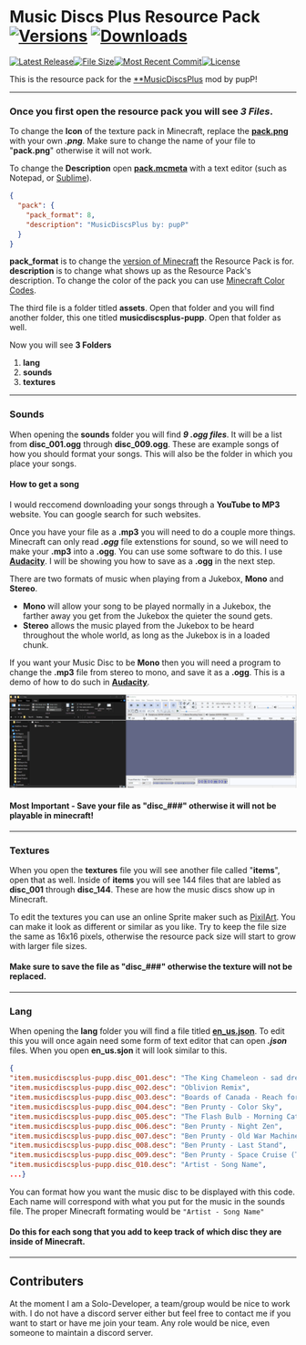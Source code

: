 # Music Discs Plus Resource Pack [![Versions](https://cf.way2muchnoise.eu/versions/musicdiscsplus_all.svg)](https://www.curseforge.com/minecraft/mc-mods/musicdiscsplus) [![Downloads](https://cf.way2muchnoise.eu/full_musicdiscsplus_downloads.svg)](https://www.curseforge.com/minecraft/mc-mods/musicdiscsplus)

[![Latest Release](https://img.shields.io/github/v/release/puppimaniax13/MusicDiscsPlus-Resource-Pack?color=pink&style=for-the-badge)]()[![File Size](https://img.shields.io/github/repo-size/puppimaniax13/MusicDiscsPlus-Resource-Pack?color=pink&style=for-the-badge)]()[![Most Recent Commit](https://img.shields.io/github/last-commit/puppimaniax13/MusicDiscsPlus-Resource-Pack?color=pink&style=for-the-badge)]()[![License](https://img.shields.io/github/license/puppimaniax13/MusicDiscsPlus-Remastered?color=pink&style=for-the-badge)](https://github.com/puppimaniax13/MusicDiscsPlus-Resource-Pack/blob/main/LICENSE)

This is the resource pack for the [**MusicDiscsPlus](https://github.com/puppimaniax13/MusicDiscsPlus-Remastered) mod by pupP!


__________________________________________________________________________________________________________________

### Once you first open the resource pack you will see *3 Files*. 

To change the **Icon** of the texture pack in Minecraft, replace the [**pack.png**](https://github.com/puppimaniax13/MusicDiscsPlus-Resource-Pack/blob/main/MusicDiscsPlusResourcePack/pack.png) with your own ***.png***. Make sure to change the name of your file to "**pack.png**" otherwise it will not work.


To change the **Description** open [**pack.mcmeta**](https://github.com/puppimaniax13/MusicDiscsPlus-Resource-Pack/blob/main/MusicDiscsPlusResourcePack/pack.mcmeta) with a text editor (such as Notepad, or [Sublime](https://www.sublimetext.com/)). 

```json
{
  "pack": {
    "pack_format": 8,
    "description": "MusicDiscsPlus by: pupP"
  }
}
```
**pack_format** is to change the [version of Minecraft](https://minecraft.fandom.com/wiki/Resource_Pack#Pack_format) the Resource Pack is for.  
**description** is to change what shows up as the Resource Pack's description. To change the color of the pack you can use [Minecraft Color Codes](https://minecraft.fandom.com/wiki/Formatting_codes#Color_codes).

The third file is a folder titled **assets**. Open that folder and you will find another folder, this one titled **musicdiscsplus-pupp**. Open that folder as well. 

Now you will see **3 Folders**
1. **lang**
2. **sounds**
3. **textures**

_______________________

### Sounds
When opening the **sounds** folder you will find ***9 .ogg files***. It will be a list from **disc_001.ogg** through **disc_009.ogg**. These are example songs of how you should format your songs. This will also be the folder in which you place your songs.

#### How to get a song
I would reccomend downloading your songs through a **YouTube to MP3** website. You can google search for such websites.

Once you have your file as a **.mp3** you will need to do a couple more things. Minecraft can only read ***.ogg*** file extenstions for sound, so we will need to make your **.mp3** into a **.ogg**. You can use some software to do this. I use [**Audacity**](https://www.audacityteam.org/download/). I will be showing you how to save as a **.ogg** in the next step.

There are two formats of music when playing from a Jukebox, **Mono** and **Stereo**. 
- **Mono** will allow your song to be played normally in a Jukebox, the farther away you get from the Jukebox the quieter the sound gets.
- **Stereo** allows the music played from the Jukebox to be heard throughout the whole world, as long as the Jukebox is in a loaded chunk.

If you want your Music Disc to be **Mono** then you will need a program to change the **.mp3** file from stereo to mono, and save it as a **.ogg**.
This is a demo of how to do such in [**Audacity**](https://www.audacityteam.org/download/).

![Demo](/disc_ogg_help.gif)

#### Most Important - Save your file as "disc_###" otherwise it will not be playable in minecraft!
______________

### Textures

When you open the **textures** file you will see another file called "**items**", open that as well. Inside of **items** you will see 144 files that are labled as **disc_001** through **disc_144**. These are how the music discs show up in Minecraft.

To edit the textures you can use an online Sprite maker such as [PixilArt](https://www.pixilart.com/). You can make it look as different or similar as you like. Try to keep the file size the same as 16x16 pixels, otherwise the resource pack size will start to grow with larger file sizes.

#### Make sure to save the file as "disc_###" otherwise the texture will not be replaced.

______________

### Lang
When opening the **lang** folder you will find a file titled [**en_us.json**](https://github.com/puppimaniax13/MusicDiscsPlus-Resource-Pack/blob/main/MusicDiscsPlusResourcePack/assets/musicdiscsplus-pupp/lang/en_us.json). To edit this you will once again need some form of text editor that can open ***.json*** files. When you open **en_us.sjon** it will look similar to this. 
```json
{
"item.musicdiscsplus-pupp.disc_001.desc": "The King Chameleon - sad dream",
"item.musicdiscsplus-pupp.disc_002.desc": "Oblivion Remix",
"item.musicdiscsplus-pupp.disc_003.desc": "Boards of Canada - Reach for the Dead",
"item.musicdiscsplus-pupp.disc_004.desc": "Ben Prunty - Color Sky",
"item.musicdiscsplus-pupp.disc_005.desc": "The Flash Bulb - Morning Cathedral",
"item.musicdiscsplus-pupp.disc_006.desc": "Ben Prunty - Night Zen",
"item.musicdiscsplus-pupp.disc_007.desc": "Ben Prunty - Old War Machines",
"item.musicdiscsplus-pupp.disc_008.desc": "Ben Prunty - Last Stand",
"item.musicdiscsplus-pupp.disc_009.desc": "Ben Prunty - Space Cruise (Title)",
"item.musicdiscsplus-pupp.disc_010.desc": "Artist - Song Name",
...}
```
You can format how you want the music disc to be displayed with this code. Each name will correspond with what you put for the music in the sounds file. The proper Minecraft formating would be `"Artist - Song Name"`

#### Do this for each song that you add to keep track of which disc they are inside of Minecraft.

____________

## Contributers

At the moment I am a Solo-Developer, a team/group would be nice to work with. I do not have a discord server either but feel free to contact me if you want to start or have me join your team. Any role would be nice, even someone to maintain a discord server.
